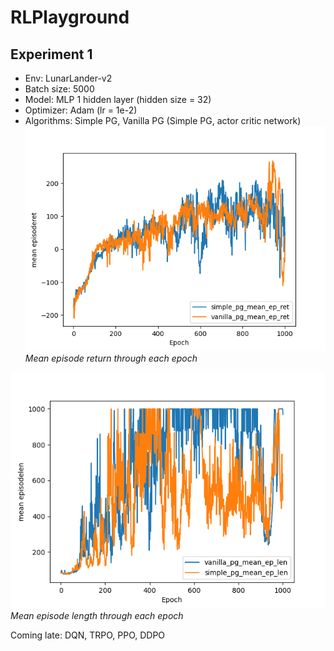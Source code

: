 # RLPlayground
## Experiment 1
- Env: LunarLander-v2
- Batch size: 5000
- Model: MLP 1 hidden layer (hidden size = 32)
- Optimizer: Adam (lr = 1e-2)
- Algorithms: Simple PG, Vanilla PG (Simple PG, actor critic network)
![Mean episode return through each epoch](./experiments/exp_1/ret.png)   
*Mean episode return through each epoch*   


![Mean episode length through each epoch](./experiments/exp_1/len.png)   
*Mean episode length through each epoch*   

Coming late: DQN, TRPO, PPO, DDPO
